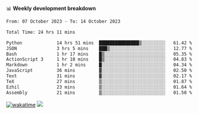📊 **Weekly development breakdown**
<!--START_SECTION:waka-->

```txt
From: 07 October 2023 - To: 14 October 2023

Total Time: 24 hrs 11 mins

Python             14 hrs 51 mins  ███████████████▒░░░░░░░░░   61.42 %
JSON               3 hrs 5 mins    ███▒░░░░░░░░░░░░░░░░░░░░░   12.77 %
Bash               1 hr 17 mins    █▒░░░░░░░░░░░░░░░░░░░░░░░   05.35 %
ActionScript 3     1 hr 10 mins    █▒░░░░░░░░░░░░░░░░░░░░░░░   04.83 %
Markdown           1 hr 2 mins     █░░░░░░░░░░░░░░░░░░░░░░░░   04.34 %
JavaScript         36 mins         ▓░░░░░░░░░░░░░░░░░░░░░░░░   02.50 %
Text               31 mins         ▓░░░░░░░░░░░░░░░░░░░░░░░░   02.17 %
TeX                27 mins         ▒░░░░░░░░░░░░░░░░░░░░░░░░   01.87 %
Ezhil              23 mins         ▒░░░░░░░░░░░░░░░░░░░░░░░░   01.64 %
Assembly           21 mins         ▒░░░░░░░░░░░░░░░░░░░░░░░░   01.50 %
```

<!--END_SECTION:waka-->
[![wakatime](https://wakatime.com/badge/user/c6720b29-9431-4a60-bc9d-e1fb2b6bd65f.svg)](https://wakatime.com/@c6720b29-9431-4a60-bc9d-e1fb2b6bd65f)
![](https://komarev.com/ghpvc/?username=callanwu)
